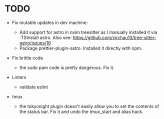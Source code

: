 # TODO

- Fix mutable updates in dev machine:

  - Add support for astro in nvim treesitter as I manually installed it
    via :TSInstall astro.
    Also see: https://github.com/virchau13/tree-sitter-astro/issues/16
  - Package prettier-plugin-astro. Installed it directly with npm.

- Fix brittle code

  - the sudo pam code is pretty dangerous. Fix it.

- Linters

  - validate eslint

- tmux
  - the tokyonight plugin doesn't easily allow you to set the contents of
    the status bar. Fix it and undo the tmux_start and alias hack.
